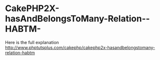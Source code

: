 CakePHP2X-hasAndBelongsToMany-Relation--HABTM-
==============================================

Here is the full explanation http://www.phptutsplus.com/cakephp/cakephp2x-hasandbelongstomany-relation-habtm
